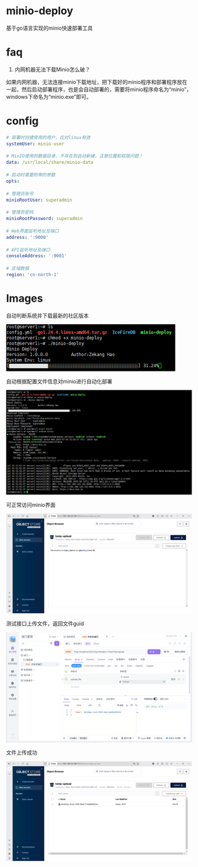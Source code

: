 # minio-deploy

基于go语言实现的minio快速部署工具

# faq

1. 内网机器无法下载Minio怎么破？

如果内网机器，无法连接minio下载地址，把下载好的minio程序和部署程序放在一起，然后启动部署程序，也是会自动部署的，需要将minio程序命名为“minio”，windows下命名为“minio.exe”即可。

# config

```yaml
# 部署时创建使用的用户，仅对linux有效
systemUser: minio-user

# MinIO使用的数据目录，不存在则自动新建，注意位置和权限问题！
data: /usr/local/share/minio-data

# 启动时需要附带的参数
opts:

# 管理员账号
minioRootUser: superadmin

# 管理员密码
minioRootPassword: superadmin

# Web界面监听地址及端口
address: ':9000'

# API监听地址及端口
consoleAddress: ':9001'

# 区域数据
region: 'cn-north-1'
```

# Images

自动判断系统并下载最新的社区版本

![img](imgs/1.png)

自动根据配置文件信息对minio进行自动化部署

![img](imgs/2.png)

可正常访问minio界面

![img](imgs/3.png)

测试接口上传文件，返回文件guid

![img](imgs/4.png)

文件上传成功

![img](imgs/5.png)